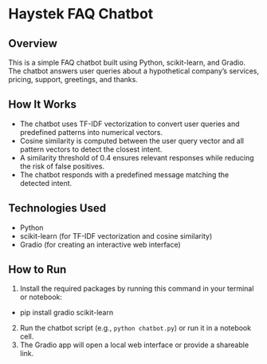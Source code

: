 # Haystek FAQ Chatbot

## Overview  
This is a simple FAQ chatbot built using Python, scikit-learn, and Gradio. The chatbot answers user queries about a hypothetical company’s services, pricing, support, greetings, and thanks.

## How It Works  
- The chatbot uses TF-IDF vectorization to convert user queries and predefined patterns into numerical vectors.  
- Cosine similarity is computed between the user query vector and all pattern vectors to detect the closest intent.  
- A similarity threshold of 0.4 ensures relevant responses while reducing the risk of false positives.  
- The chatbot responds with a predefined message matching the detected intent.

## Technologies Used  
- Python  
- scikit-learn (for TF-IDF vectorization and cosine similarity)  
- Gradio (for creating an interactive web interface)

## How to Run  
1. Install the required packages by running this command in your terminal or notebook:  
- pip install gradio scikit-learn

2. Run the chatbot script (e.g., `python chatbot.py`) or run it in a notebook cell.  
3. The Gradio app will open a local web interface or provide a shareable link.
